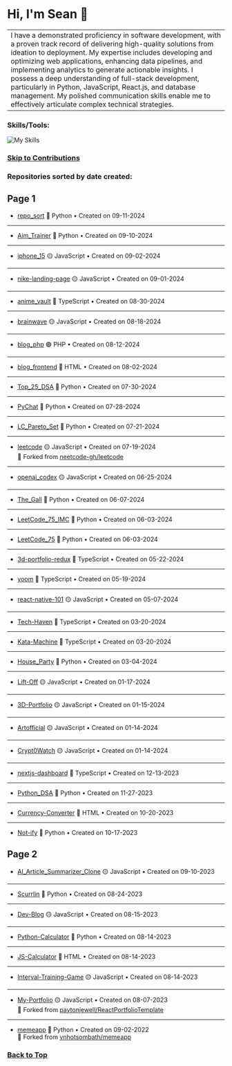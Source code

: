 
<a name="top"></a>

# Hi, I'm Sean 👋

<table>
<tr>
<td>
I have a demonstrated proficiency in software development, with a proven track record of delivering high-quality solutions from ideation to deployment. My expertise includes developing and optimizing web applications, enhancing data pipelines, and implementing analytics to generate actionable insights. I possess a deep understanding of full-stack development, particularly in Python, JavaScript, React.js, and database management. My polished communication skills enable me to effectively articulate complex technical strategies.
</td>
</tr>
</table>

### Skills/Tools:

![My Skills](https://skillicons.dev/icons?i=js,react,express,mongodb,nodejs,nextjs,threejs,tailwind,python,django,flask,postgres,postman,vercel,git)

### [Skip to Contributions](#contributions)

### Repositories sorted by date created:
## Page 1

- [repo_sort](https://github.com/Scurrlin/repo_sort)
  🔵 Python • Created on 09-11-2024  
---

- [Aim_Trainer](https://github.com/Scurrlin/Aim_Trainer)
  🔵 Python • Created on 09-10-2024  
---

- [iphone_15](https://github.com/Scurrlin/iphone_15)
  🟡 JavaScript • Created on 09-02-2024  
---

- [nike-landing-page](https://github.com/Scurrlin/nike-landing-page)
  🟡 JavaScript • Created on 09-01-2024  
---

- [anime_vault](https://github.com/Scurrlin/anime_vault)
  🔵 TypeScript • Created on 08-30-2024  
---

- [brainwave](https://github.com/Scurrlin/brainwave)
  🟡 JavaScript • Created on 08-18-2024  
---

- [blog_php](https://github.com/Scurrlin/blog_php)
  🟣 PHP • Created on 08-12-2024  
---

- [blog_frontend](https://github.com/Scurrlin/blog_frontend)
  🔴 HTML • Created on 08-02-2024  
---

- [Top_25_DSA](https://github.com/Scurrlin/Top_25_DSA)
  🔵 Python • Created on 07-30-2024  
---

- [PyChat](https://github.com/Scurrlin/PyChat)
  🔵 Python • Created on 07-28-2024  
---

- [LC_Pareto_Set](https://github.com/Scurrlin/LC_Pareto_Set)
  🔵 Python • Created on 07-21-2024  
---

- [leetcode](https://github.com/Scurrlin/leetcode)
  🟡 JavaScript • Created on 07-19-2024  
  🍴 Forked from [neetcode-gh/leetcode](https://github.com/neetcode-gh/leetcode)
---

- [openai_codex](https://github.com/Scurrlin/openai_codex)
  🟡 JavaScript • Created on 06-25-2024  
---

- [The_Gall](https://github.com/Scurrlin/The_Gall)
  🔵 Python • Created on 06-07-2024  
---

- [LeetCode_75_IMC](https://github.com/Scurrlin/LeetCode_75_IMC)
  🔵 Python • Created on 06-03-2024  
---

- [LeetCode_75](https://github.com/Scurrlin/LeetCode_75)
  🔵 Python • Created on 06-03-2024  
---

- [3d-portfolio-redux](https://github.com/Scurrlin/3d-portfolio-redux)
  🔵 TypeScript • Created on 05-22-2024  
---

- [yoom](https://github.com/Scurrlin/yoom)
  🔵 TypeScript • Created on 05-19-2024  
---

- [react-native-101](https://github.com/Scurrlin/react-native-101)
  🟡 JavaScript • Created on 05-07-2024  
---

- [Tech-Haven](https://github.com/Scurrlin/Tech-Haven)
  🔵 TypeScript • Created on 03-20-2024  
---

- [Kata-Machine](https://github.com/Scurrlin/Kata-Machine)
  🔵 TypeScript • Created on 03-20-2024  
---

- [House_Party](https://github.com/Scurrlin/House_Party)
  🔵 Python • Created on 03-04-2024  
---

- [Lift-Off](https://github.com/Scurrlin/Lift-Off)
  🟡 JavaScript • Created on 01-17-2024  
---

- [3D-Portfolio](https://github.com/Scurrlin/3D-Portfolio)
  🟡 JavaScript • Created on 01-15-2024  
---

- [Artofficial](https://github.com/Scurrlin/Artofficial)
  🟡 JavaScript • Created on 01-14-2024  
---

- [Crypt0Watch](https://github.com/Scurrlin/Crypt0Watch)
  🟡 JavaScript • Created on 01-14-2024  
---

- [nextjs-dashboard](https://github.com/Scurrlin/nextjs-dashboard)
  🔵 TypeScript • Created on 12-13-2023  
---

- [Python_DSA](https://github.com/Scurrlin/Python_DSA)
  🔵 Python • Created on 11-27-2023  
---

- [Currency-Converter](https://github.com/Scurrlin/Currency-Converter)
  🔴 HTML • Created on 10-20-2023  
---

- [Not-ify](https://github.com/Scurrlin/Not-ify)
  🔵 Python • Created on 10-17-2023  
## Page 2

- [AI_Article_Summarizer_Clone](https://github.com/Scurrlin/AI_Article_Summarizer_Clone)
  🟡 JavaScript • Created on 09-10-2023  
---

- [Scurrlin](https://github.com/Scurrlin/Scurrlin)
  🔵 Python • Created on 08-24-2023  
---

- [Dev-Blog](https://github.com/Scurrlin/Dev-Blog)
  🟡 JavaScript • Created on 08-15-2023  
---

- [Python-Calculator](https://github.com/Scurrlin/Python-Calculator)
  🔵 Python • Created on 08-14-2023  
---

- [JS-Calculator](https://github.com/Scurrlin/JS-Calculator)
  🔴 HTML • Created on 08-14-2023  
---

- [Interval-Training-Game](https://github.com/Scurrlin/Interval-Training-Game)
  🟡 JavaScript • Created on 08-14-2023  
---

- [My-Portfolio](https://github.com/Scurrlin/My-Portfolio)
  🟡 JavaScript • Created on 08-07-2023  
  🍴 Forked from [paytonjewell/ReactPortfolioTemplate](https://github.com/paytonjewell/ReactPortfolioTemplate)
---

- [memeapp](https://github.com/Scurrlin/memeapp)
  🔵 Python • Created on 09-02-2022  
  🍴 Forked from [vnhotsombath/memeapp](https://github.com/vnhotsombath/memeapp)

<a name='contributions'></a>

### [Back to Top](#top)
